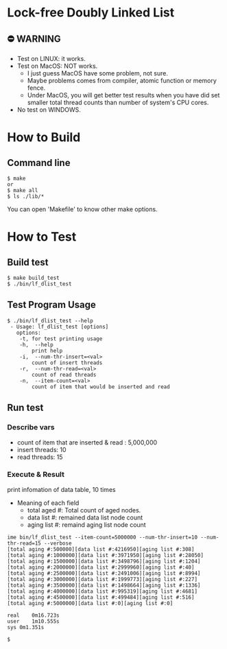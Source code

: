# Lock-free Doubly Linked List
## ⛔️ WARNING
- Test on LINUX: it works.
- Test on MacOS: NOT works.
  - I just guess MacOS have some problem, not sure.
  - Maybe problems comes from compiler, atomic function or memory fence.
  - Under MacOS,  you will get better test results when you have did set smaller total thread counts than number of system's CPU cores.
- No test on WINDOWS.

# How to Build

## Command line
``` 
$ make
or
$ make all
$ ls ./lib/*
```
You can open 'Makefile' to know other make options.

# How to Test

## Build test
```
$ make build_test
$ ./bin/lf_dlist_test
```

## Test Program Usage

```
$ ./bin/lf_dlist_test --help
 - Usage: lf_dlist_test [options]
   options:
	-t,	for test printing usage
	-h,  --help
		print help
	-i,  --num-thr-insert=<val>
		count of insert threads
	-r,  --num-thr-read=<val>
		count of read threads
	-n,  --item-count=<val>
		count of item that would be inserted and read

```

## Run test

### Describe vars
- count of item that are inserted & read : 5,000,000
- insert threads: 10
- read threads: 15

### Execute & Result

print infomation of data table, 10 times

- Meaning of each field
  - total aged #: Total count of aged nodes.
  - data list #: remained data list node count
  - aging list #: remaind aging list node count

```
ime bin/lf_dlist_test --item-count=5000000 --num-thr-insert=10 --num-thr-read=15 --verbose
[total aging #:500000][data list #:4216950][aging list #:308]
[total aging #:1000000][data list #:3971950][aging list #:28050]
[total aging #:1500000][data list #:3498796][aging list #:1204]
[total aging #:2000000][data list #:2999960][aging list #:40]
[total aging #:2500000][data list #:2491006][aging list #:8994]
[total aging #:3000000][data list #:1999773][aging list #:227]
[total aging #:3500000][data list #:1498664][aging list #:1336]
[total aging #:4000000][data list #:995319][aging list #:4681]
[total aging #:4500000][data list #:499484][aging list #:516]
[total aging #:5000000][data list #:0][aging list #:0]

real	0m16.723s
user	1m10.555s
sys	0m1.351s

$
```

